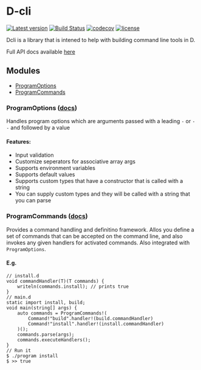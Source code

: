 # D-cli

[![Latest version](https://img.shields.io/dub/v/dcli.svg)](https://code.dlang.org/packages/dcli) [![Build Status](https://travis-ci.org/aliak00/dcli.svg?branch=master)](https://travis-ci.org/aliak00/dcli) [![codecov](https://codecov.io/gh/aliak00/dcli/branch/master/graph/badge.svg)](https://codecov.io/gh/aliak00/dcli) [![license](https://img.shields.io/github/license/aliak00/dcli.svg)](https://github.com/aliak00/dcli/blob/master/LICENSE)

Dcli is a library that is intened to help with building command line tools in D.

Full API docs available [here](https://aliak00.github.io/dcli/)

## Modules

* [ProgramOptions](#ProgramOptions)
* [ProgramCommands](#ProgramCommands)

### ProgramOptions ([docs](https://aliak00.github.io/dcli/dcli/program_options.html))

Handles program options which are arguments passed with a leading `-` or `--` and followed by a value

#### Features:

* Input validation
* Customize seperators for associative array args
* Supports environment variables
* Supports default values
* Supports custom types that have a constructor that is called with a string
* You can supply custom types and they will be called with a string that you can parse


### ProgramCommands ([docs](https://aliak00.github.io/dcli/dcli/program_commands.html))

Provides a command handling and definitino framework. Allos you define a set of commands that can be accepted on the command line, and also invokes any given handlers for activated commands. Also integrated with `ProgramOptions`.

#### E.g.

```
// install.d
void commandHandler(T)(T commands) {
    writeln(commands.install); // prints true
}
// main.d
static import install, build;
void main(string[] args) {
    auto commands = ProgramCommands!(
        Command!"build".handler!(build.commandHandler)
        Command!"install".handler!(install.commandHandler)
    )();
    commands.parse(args);
    commands.executeHandlers();
}
// Run it
$ ./program install
$ >> true
```